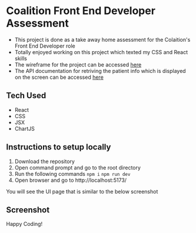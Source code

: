 # Coalition Front End Developer Assessment

 - This project is done as a take away home assessment for the Colaition's Front End Developer role
 - Totally enjoyed working on this project which texted my CSS and React skills
 - The wireframe for the project can be accessed [here](https://xd.adobe.com/view/121254c9-532f-4772-a1ba-dfe529a96b39-4741/)
 - The API documentation for retriving the patient info which is displayed on the screen can be accessed [here](https://documenter.getpostman.com/view/11861104/2sA35G42ve)


 ## Tech Used

 - React
 - CSS
 - JSX
 - ChartJS

 ## Instructions to setup locally

 1. Download the repository
 2. Open command prompt and go to the root directory
 3. Run the following commands
  ``npm i``
  ``npm run dev``
4. Open browser and go to http://localhost:5173/

You will see the UI page that is similar to the below screenshot

## Screenshot 



Happy Coding!
